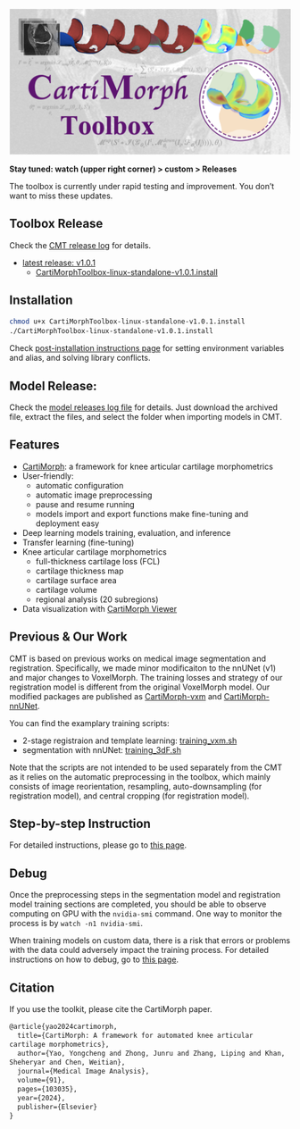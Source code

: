 

![aboutCMT](README.assets/aboutCMT.png)

**Stay tuned: watch (upper right corner) > custom > Releases**

The toolbox is currently under rapid testing and improvement. You don’t want to miss these updates.

## Toolbox Release

Check the [CMT release log](https://github.com/YongchengYAO/CartiMorph-Toolbox/blob/main/Documents/CMT_releases.md) for details.

- [latest release: v1.0.1](https://github.com/YongchengYAO/CartiMorph-Toolbox/releases/tag/v1.0.1)
  - [CartiMorphToolbox-linux-standalone-v1.0.1.install](https://github.com/YongchengYAO/CartiMorph-Toolbox/releases/download/v1.0.1/CartiMorphToolbox-linux-standalone-v1.0.1.install)

## Installation

```bash
chmod u+x CartiMorphToolbox-linux-standalone-v1.0.1.install
./CartiMorphToolbox-linux-standalone-v1.0.1.install
```

Check [post-installation instructions page](https://github.com/YongchengYAO/CartiMorph-Toolbox/blob/main/Documents/post_installation_linux.md) for setting environment variables and alias, and solving library conflicts.

## Model Release:

Check the [model releases log file](https://github.com/YongchengYAO/CartiMorph-Toolbox/blob/main/Models/model_releases.md) for details. Just download the archived file, extract the files, and select the folder when importing models in CMT.

## Features

- [CartiMorph](https://github.com/YongchengYAO/CartiMorph): a framework for knee articular cartilage morphometrics
- User-friendly: 
  - automatic configuration
  - automatic image preprocessing 
  - pause and resume running
  - models import and export functions make fine-tuning and deployment easy
- Deep learning models training, evaluation, and inference
- Transfer learning (fine-tuning)
- Knee articular cartilage morphometrics
  - full-thickness cartilage loss (FCL)
  - cartilage thickness map
  - cartilage surface area
  - cartilage volume
  - regional analysis (20 subregions)
- Data visualization with [CartiMorph Viewer](https://github.com/YongchengYAO/CartiMorph-Viewer)

## Previous & Our Work

CMT is based on previous works on medical image segmentation and registration. Specifically, we made minor modificaiton to the nnUNet (v1) and major changes to VoxelMorph. The training losses and strategy of our registration model is different from the original VoxelMorph model. Our modified packages are published as [CartiMorph-vxm](https://github.com/YongchengYAO/CartiMorph-vxm#cartimorph-vxm) and [CartiMorph-nnUNet](https://github.com/YongchengYAO/CartiMorph-nnUNet#cartimorph-nnunet).

You can find the examplary training scripts:

- 2-stage registraion and template learning: [training_vxm.sh](https://github.com/YongchengYAO/CartiMorph-Toolbox/blob/main/Scripts/regModel/training_vxm.sh)
- segmentation with nnUNet: [training_3dF.sh](https://github.com/YongchengYAO/CartiMorph-Toolbox/blob/main/Scripts/segModel/training_3dF.sh)

Note that the scripts are not intended to be used separately from the CMT as it relies on the automatic preprocessing in the toolbox, which mainly consists of image reorientation, resampling, auto-downsampling (for registration model), and central cropping (for registration model).

## Step-by-step Instruction

For detailed instructions, please go to [this page](https://github.com/YongchengYAO/CartiMorph-Toolbox/blob/main/Documents/instructions.md).

## Debug

Once the preprocessing steps in the segmentation model and registration model training sections are completed, you should be able to observe computing on GPU with the `nvidia-smi` command. One way to monitor the process is by `watch -n1 nvidia-smi`.

When training models on custom data, there is a risk that errors or problems with the data could adversely impact the training process. For detailed instructions on how to debug, go to [this page](https://github.com/YongchengYAO/CartiMorph-Toolbox/blob/main/Documents/debug.md).

## Citation

If you use the toolkit, please cite the CartiMorph paper.

```
@article{yao2024cartimorph,
  title={CartiMorph: A framework for automated knee articular cartilage morphometrics},
  author={Yao, Yongcheng and Zhong, Junru and Zhang, Liping and Khan, Sheheryar and Chen, Weitian},
  journal={Medical Image Analysis},
  volume={91},
  pages={103035},
  year={2024},
  publisher={Elsevier}
}
```

